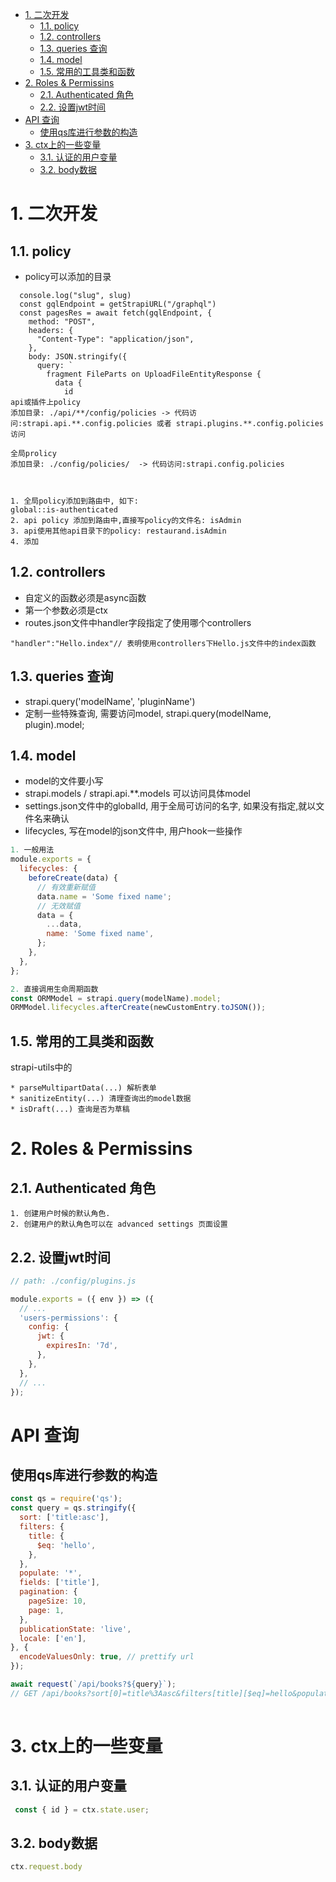 - [1. 二次开发](#1-二次开发)
  - [1.1. policy](#11-policy)
  - [1.2. controllers](#12-controllers)
  - [1.3. queries 查询](#13-queries-查询)
  - [1.4. model](#14-model)
  - [1.5. 常用的工具类和函数](#15-常用的工具类和函数)
- [2. Roles & Permissins](#2-roles--permissins)
  - [2.1. Authenticated 角色](#21-authenticated-角色)
  - [2.2. 设置jwt时间](#22-设置jwt时间)
- [API 查询](#api-查询)
  - [使用qs库进行参数的构造](#使用qs库进行参数的构造)
- [3. ctx上的一些变量](#3-ctx上的一些变量)
  - [3.1. 认证的用户变量](#31-认证的用户变量)
  - [3.2. body数据](#32-body数据)

# 1. 二次开发
## 1.1. policy
* policy可以添加的目录
```ages that match this slug
  console.log("slug", slug)
  const gqlEndpoint = getStrapiURL("/graphql")
  const pagesRes = await fetch(gqlEndpoint, {
    method: "POST",
    headers: {
      "Content-Type": "application/json",
    },
    body: JSON.stringify({
      query: `
        fragment FileParts on UploadFileEntityResponse {
          data {
            id
api或插件上policy
添加目录: ./api/**/config/policies -> 代码访问:strapi.api.**.config.policies 或者 strapi.plugins.**.config.policies 访问

全局prolicy 
添加目录: ./config/policies/  -> 代码访问:strapi.config.policies



1. 全局policy添加到路由中, 如下: 
global::is-authenticated
2. api policy 添加到路由中,直接写policy的文件名: isAdmin
3. api使用其他api目录下的policy: restaurand.isAdmin
4. 添加

```

## 1.2. controllers
* 自定义的函数必须是async函数
* 第一个参数必须是ctx
* routes.json文件中handler字段指定了使用哪个controllers
```
"handler":"Hello.index"// 表明使用controllers下Hello.js文件中的index函数
```

## 1.3. queries 查询
* strapi.query('modelName', 'pluginName')
* 定制一些特殊查询, 需要访问model, strapi.query(modelName, plugin).model;

## 1.4. model
* model的文件要小写
* strapi.models / strapi.api.**.models 可以访问具体model
* settings.json文件中的globalId,  用于全局可访问的名字, 如果没有指定,就以文件名来确认
* lifecycles, 写在model的json文件中, 用户hook一些操作
``` javascript
1. 一般用法
module.exports = {
  lifecycles: {
    beforeCreate(data) {
      // 有效重新赋值
      data.name = 'Some fixed name';
      // 无效赋值
      data = {
        ...data,
        name: 'Some fixed name',
      };
    },
  },
};

2. 直接调用生命周期函数
const ORMModel = strapi.query(modelName).model;
ORMModel.lifecycles.afterCreate(newCustomEntry.toJSON());
```


## 1.5. 常用的工具类和函数
strapi-utils中的
```
* parseMultipartData(...) 解析表单
* sanitizeEntity(...) 清理查询出的model数据
* isDraft(...) 查询是否为草稿
```




# 2. Roles & Permissins
## 2.1. Authenticated 角色
```
1. 创建用户时候的默认角色.
2. 创建用户的默认角色可以在 advanced settings 页面设置
```
## 2.2. 设置jwt时间
```js
// path: ./config/plugins.js

module.exports = ({ env }) => ({
  // ...
  'users-permissions': {
    config: {
      jwt: {
        expiresIn: '7d',
      },
    },
  },
  // ...
});
```


# API 查询
## 使用qs库进行参数的构造
```js
const qs = require('qs');
const query = qs.stringify({
  sort: ['title:asc'],
  filters: {
    title: {
      $eq: 'hello',
    },
  },
  populate: '*',
  fields: ['title'],
  pagination: {
    pageSize: 10,
    page: 1,
  },
  publicationState: 'live',
  locale: ['en'],
}, {
  encodeValuesOnly: true, // prettify url
});

await request(`/api/books?${query}`);
// GET /api/books?sort[0]=title%3Aasc&filters[title][$eq]=hello&populate=%2A&fields[0]=title&pagination[pageSize]=10&pagination[page]=1&publicationState=live&locale[0]=en
 
```




# 3. ctx上的一些变量
## 3.1. 认证的用户变量
```js
 const { id } = ctx.state.user;
```
## 3.2. body数据
```js
ctx.request.body
```

